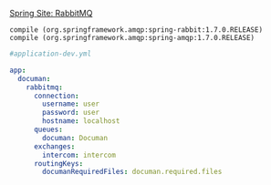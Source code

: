 


[Spring Site: RabbitMQ](https://spring.io/guides/gs/messaging-rabbitmq/)



    compile (org.springframework.amqp:spring-rabbit:1.7.0.RELEASE)
    compile (org.springframework.amqp:spring-amqp:1.7.0.RELEASE)
    

```yml
#application-dev.yml

app:
  documan:  
    rabbitmq:
      connection:
        username: user
        password: user
        hostname: localhost
      queues:
        documan: Documan
      exchanges: 
        intercom: intercom
      routingKeys:
        documanRequiredFiles: documan.required.files

```
